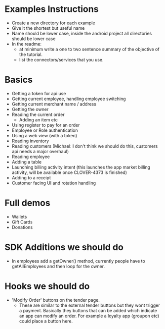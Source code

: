 # Examples Instructions
* Create a new directory for each example
* Give it the shortest but useful name
* Name should be lower case, inside the android project all directories should be lower case
* In the readme: 
  * at minimum write a one to two sentence summary of the objective of the tutorial.
  * list the connectors/services that you use. 
  
# Basics
* Getting a token for api use
* Getting current employee, handling employee switching
* Getting current merchant name / address
* Getting the owner
* Reading the current order
  * Adding an item etc
* Using register to pay for an order
* Employee or Role authentication
* Using a web view (with a token)
* Reading inventory
* Reading customers (Michael: I don't think we should do this, customers api needs a major overhaul)
* Reading employee
* Adding a table
* Launching billing activity intent (this launches the app market billing activity, will be available once CLOVER-4373 is finished)
* Adding to a receipt
* Customer facing UI and rotation handling

# Full demos
* Wallets
* Gift Cards
* Donations

# SDK Additions we should do
* In employees add a getOwner() method, currently people have to getAllEmployees and then loop for the owner.

# Hooks we should do
* 'Modify Order' buttons on the tender page. 
   *  These are similar to the external tender buttons but they wont trigger a payment. Basically they buttons that can be added which indicate an app can modify an order. For example a loyalty app (groupon etc) could place a button here.
